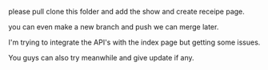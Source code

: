 please pull clone this folder and add the show and create receipe  page.

you can even make a new branch and push we can merge later.

I'm trying to integrate the API's with the index  page but getting some issues.

You guys can also try meanwhile and give update if any.
